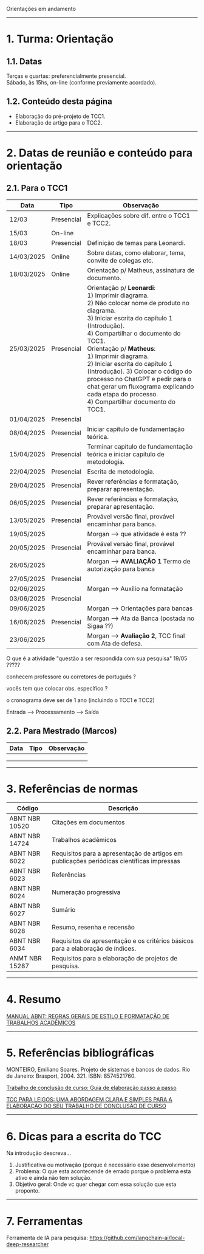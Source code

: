 Orientações em andamento

---
# 1. Turma: Orientação

## 1.1. Datas

Terças e quartas: preferencialmente presencial.<br>
Sábado, às 15hs, on-line (conforme previamente acordado).

## 1.2. Conteúdo desta página

* Elaboração do pré-projeto de TCC1.
* Elaboração de artigo para o TCC2.


---
# 2. Datas de reunião e conteúdo para orientação 

## 2.1. Para o TCC1

| Data | Tipo | Observação |
|---|---|---|
|12/03| Presencial| Explicações sobre dif. entre o TCC1 e TCC2.|
|15/03| On-line | |
|18/03| Presencial | Definição de temas para Leonardi. |
|14/03/2025| Online | Sobre datas, como elaborar, tema, convite de colegas etc. |
|18/03/2025| Online|  Orientação p/ Matheus, assinatura de documento. |
|25/03/2025|  Presencial | Orientação p/ <b>Leonardi</b>: <br> 1) Imprimir diagrama. <br> 2) Não colocar nome de produto no diagrama.<br> 3) Iniciar escrita do capítulo 1 (Introdução). <br> 4) Compartilhar o documento do TCC1. <br> Orientação p/ <b>Matheus</b>:<br> 1) Imprimir diagrama. <br> 2) Iniciar escrita do capítulo 1 (Introdução). 3) Colocar o código do processo no ChatGPT e pedir para o chat gerar um fluxograma explicando cada etapa do processo. <br> 4) Compartilhar documento do TCC1. |
| 01/04/2025 | Presencial |   |
| 08/04/2025 | Presencial | Iniciar capítulo de fundamentação teórica. |
| 15/04/2025 | Presencial | Terminar capítulo de fundamentação teórica e iniciar capítulo de metodologia. |
| 22/04/2025 | Presencial | Escrita de metodologia. |
| 29/04/2025 | Presencial | Rever referências e formatação, preparar apresentação. |
| 06/05/2025 | Presencial | Rever referências e formatação, preparar apresentação. |
| 13/05/2025 | Presencial | Provável versão final, provável encaminhar para banca. |
| 19/05/2025 |            | Morgan --> que atividade é esta ?? |
| 20/05/2025 | Presencial | Provável versão final, provável encaminhar para banca. |
| 26/05/2025 |            | Morgan --> **AVALIAÇÃO 1** Termo de autorização para banca |
| 27/05/2025 | Presencial |  |
| 02/06/2025 |            | Morgan --> Auxílio na formatação |
| 03/06/2025 | Presencial |  |
| 09/06/2025 |            | Morgan -->  Orientações para bancas |
| 16/06/2025 | Presencial | Morgan --> Ata da Banca (postada no Sigaa ??) |
| 23/06/2025 |            | Morgan --> **Avaliação 2**, TCC final com Ata de defesa. | 

O que é a atividade "questão a ser respondida com sua pesquisa" 19/05 ?????

conhecem professore ou corretores de português ?

vocês tem que colocar obs. específico ?

o cronograma deve ser de 1 ano (incluindo o TCC1 e TCC2)

Entrada --> Processamento --> Saída


## 2.2. Para Mestrado (Marcos)


| Data | Tipo | Observação |
|---|---|---|
|   |   |   |
|   |   |   |
|   |   |   |


---
# 3. Referências de normas

| Código | Descrição |
|----------------| --- |
| ABNT NBR 10520 | Citações em documentos |
| ABNT NBR 14724 | Trabalhos acadêmicos   | 
| ABNT NBR 6022  | Requisitos para a apresentação de artigos em publicações periódicas científicas impressas | 
| ABNT NBR 6023  | Referências            | 
| ABNT NBR 6024  | Numeração progressiva  |
| ABNT NBR 6027  | Sumário                | 
| ABNT NBR 6028  | Resumo, resenha e recensão | 
| ABNT NBR 6034  | Requisitos de apresentação e os critérios básicos para a elaboração de índices. | 
| ANMT NBR 15287 | Requisitos para a elaboração de projetos de pesquisa. | 

---
# 4. Resumo

[MANUAL ABNT: REGRAS GERAIS DE ESTILO E FORMATAÇÃO DE TRABALHOS ACADÊMICOS](https://www.fecap.br/wp-content/uploads/2021/04/Manual-ABNT-2021-1.pdf)


---
# 5. Referências bibliográficas

MONTEIRO, Emiliano Soares. Projeto de sistemas e bancos de dados. Rio de Janeiro: Brasport, 2004. 321. ISBN: 8574521760.

[Trabalho de conclusão de curso: Guia de elaboração passo a passo](https://www.amazon.com.br/Trabalho-conclus%C3%A3o-curso-elabora%C3%A7%C3%A3o-passo/dp/8522108005)



[TCC PARA LEIGOS: UMA ABORDAGEM CLARA E SIMPLES PARA A ELABORAÇÃO DO SEU TRABALHO DE CONCLUSÃO DE CURSO](https://www.amazon.com.br/TCC-PARA-LEIGOS-ABORDAGEM-ELABORA%C3%87%C3%83O-ebook/dp/B08LSSNFH4/ref=sr_1_2?__mk_pt_BR=%C3%85M%C3%85%C5%BD%C3%95%C3%91&crid=1VEF0ZZDIKGBT&dib=eyJ2IjoiMSJ9.eiWQCHbHnRiT4Tt-FbFzX3iiKtHt0P8DBAAStm8Qhh3uof9zW7aJHZzZDowmoZ2GnUAXy2wumohaW1tAUUEZ3GBlPUjTzR4L7FvJUiExlzWqBNLKjdtooB4XTTjlDkv3VoZNrdpbFObceDurT2oby5m4SwICvkqvzuT4-Sv1Y6mZMkwKWZegYPGqiVl5ry_xtmAD9MQ4D8ZCfql8WBQKFT7xOGlImvQFLCL7lPtVtIU.qYOjNQ1xZWPXG5EhLdJs6X8FyJ6jnFL3RbOcrxYytv0&dib_tag=se&keywords=tcc&qid=1742959133&rnid=6740748011&s=books&sprefix=tcc%2Cstripbooks%2C320&sr=1-2)

--- 
# 6. Dicas para a escrita do TCC

Na introdução descreva...
1. Justificativa ou motivação (porque é necessário esse desenvolvimento)
2. Problema: O que esta acontecende de errado porque o problema esta ativo e ainda não tem solução.
3. Objetivo geral: Onde vc quer chegar com essa solução que esta proponto.


---
# 7. Ferramentas

Ferramenta de IA para pesquisa:  https://github.com/langchain-ai/local-deep-researcher

